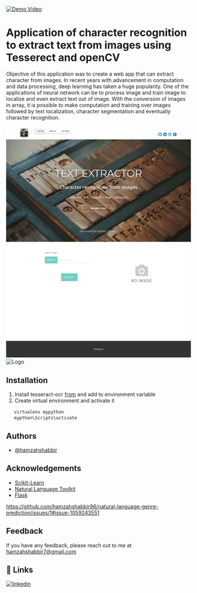 

[![Demo Video](images/gifmain.gif)](https://youtu.be/OZ6BEFHHsrE)


    
# Application of character recognition to extract text from images using Tesserect and openCV

Objective of this application was to create a web app that can extract character from images. In recent years with advancement in computation and data processing, deep learning has taken a huge popularity. One of the applications of neural network can be to process image and train image to localize and even extract text out of image. With the conversion of images in array, it is possible to make computation and training over images followed by text localization, character segmentation and eventually character recognition.

![Logo](images/1.png)
![Logo](images/2.png)



## Installation

1.	Install tesseract-ocr [from](https://github.com/tesseract-ocr/tessdoc) and add to environment variable 
2.	Create virtual environment and activate it

```pip install virtualenv
   virtualenv mypython
   mypthon\Scripts\activate

```
## Authors

- [@hamzahshabbir](https://www.linkedin.com/in/hamzah-shabbir-108765a5/)

  
## Acknowledgements

 - [Scikit-Learn](https://scikit-learn.org/stable/)
 - [Natural Language Toolkit](https://www.nltk.org/)
 - [Flask](https://flask.palletsprojects.com/en/2.0.x/)

  
https://github.com/hamzahshabbir96/natural-language-genre-prediction/issues/1#issue-1059243551

  
## Feedback

If you have any feedback, please reach out to me at hamzahshabbir7@gmail.com

  
## 🔗 Links
[![linkedin](https://img.shields.io/badge/linkedin-0A66C2?style=for-the-badge&logo=linkedin&logoColor=white)](https://www.linkedin.com/in/hamzah-shabbir-108765a5/)

  

